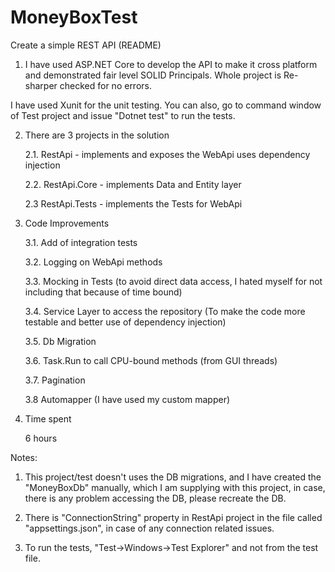 # MoneyBoxTest
Create a simple REST API (README)


1. I have used ASP.NET Core to develop the API to make it cross platform and demonstrated fair level SOLID Principals. Whole project is Re-sharper checked for no errors.

I have used Xunit for the unit testing. You can also, go to command window of Test project and issue "Dotnet test" to run the tests.

2. There are 3 projects in the solution

	2.1. RestApi - implements and exposes the WebApi uses dependency injection

	2.2. RestApi.Core - implements Data and Entity layer

	2.3 RestApi.Tests - implements the Tests for WebApi
	
3. Code Improvements

	3.1. Add of integration tests
	
	3.2. Logging on WebApi methods
	
	3.3. Mocking in Tests (to avoid direct data access, I hated myself for not including that because of time bound)
	
	3.4. Service Layer to access the repository (To make the code more testable and better use of dependency injection)
	
	3.5. Db Migration
	
	3.6. Task.Run to call CPU-bound methods (from GUI threads)
	
	3.7. Pagination
	
	3.8 Automapper (I have used my custom mapper)

4. Time spent

	6 hours

Notes:

1. This project/test doesn't uses the DB migrations, and I have created the "MoneyBoxDb" manually, which I am supplying with this project, in case, there is any problem accessing the DB, please recreate the DB.

2. There is "ConnectionString" property in RestApi project in the file called "appsettings.json", in case of any connection related issues.

3. To run the tests, "Test->Windows->Test Explorer" and not from the test file.
